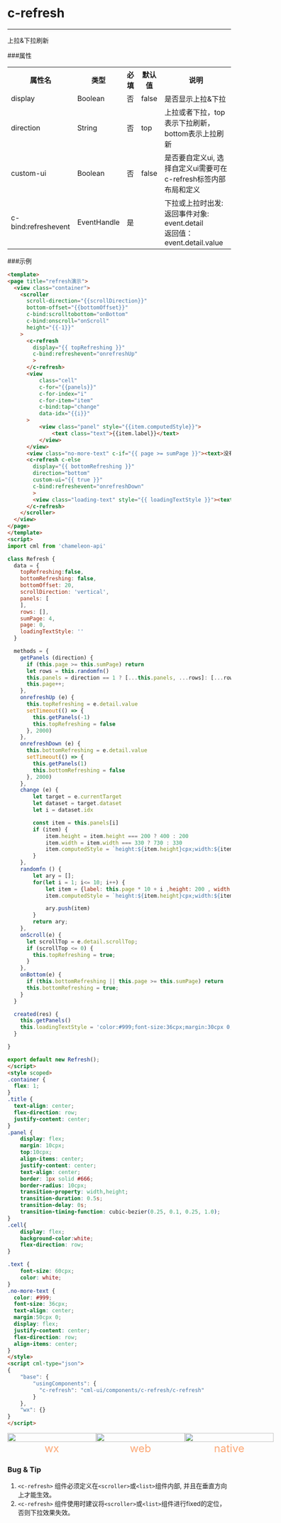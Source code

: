 # c-refresh

---

上拉&下拉刷新

###属性

<table>
  <tr>
    <th>属性名</th>
    <th>类型</th>
    <th>必填</th>
    <th>默认值</th>
    <th>说明</th>
  </tr>
  <tr>
    <td>display</td>
    <td>Boolean</td>
    <td>否</td>
    <td>false</td>
    <td>是否显示上拉&下拉</td>
  </tr>
  <tr>
    <td>direction</td>
    <td>String</td>
    <td>否</td>
    <td>top</td>
    <td>上拉或者下拉，top表示下拉刷新，bottom表示上拉刷新</td>
  </tr>
  <tr>
    <td>custom-ui</td>
    <td>Boolean</td>
    <td>否</td>
    <td>false</td>
    <td>是否要自定义ui, 选择自定义ui需要可在c-refresh标签内部布局和定义</td>
  </tr>
  <tr>
    <td>c-bind:refreshevent</td>
    <td>EventHandle</td>
    <td>是</td>
    <td></td>
    <td>
    下拉或上拉时出发:
    <br/>
    返回事件对象:
    <br/>event.detail
    <br/>返回值：
    <br/>event.detail.value
  </tr>
</table>

###示例

```html
<template>
<page title="refresh演示">
  <view class="container">
    <scroller
      scroll-direction="{{scrollDirection}}"
      bottom-offset="{{bottomOffset}}"
      c-bind:scrolltobottom="onBottom"
      c-bind:onscroll="onScroll"
      height="{{-1}}"
    >
      <c-refresh
        display="{{ topRefreshing }}"
        c-bind:refreshevent="onrefreshUp"
        >
      </c-refresh>
      <view
          class="cell"
          c-for="{{panels}}"
          c-for-index="i"
          c-for-item="item"
          c-bind:tap="change"
          data-idx="{{i}}"
      >
          <view class="panel" style="{{item.computedStyle}}">
              <text class="text">{{item.label}}</text>
          </view>
      </view>
      <view class="no-more-text" c-if="{{ page >= sumPage }}"><text>没有更多了...</text></view>
      <c-refresh c-else
        display="{{ bottomRefreshing }}"
        direction="bottom"
        custom-ui="{{ true }}"
        c-bind:refreshevent="onrefreshDown"
        >
        <view class="loading-text" style="{{ loadingTextStyle }}"><text>上拉刷新...</text></view>
      </c-refresh>
    </scroller>
  </view>
</page>
</template>
<script>
import cml from 'chameleon-api'

class Refresh {
  data = {
    topRefreshing:false,
    bottomRefreshing: false,
    bottomOffset: 20,
    scrollDirection: 'vertical',
    panels: [
    ],
    rows: [],
    sumPage: 4,
    page: 0,
    loadingTextStyle: ''
  }

  methods = {
    getPanels (direction) {
      if (this.page >= this.sumPage) return
      let rows = this.randomfn()
      this.panels = direction == 1 ? [...this.panels, ...rows]: [...rows, ...this.panels];
      this.page++;
    },
    onrefreshUp (e) {
      this.topRefreshing = e.detail.value
      setTimeout(() => {
        this.getPanels(-1)
        this.topRefreshing = false
      }, 2000)
    },
    onrefreshDown (e) {
      this.bottomRefreshing = e.detail.value
      setTimeout(() => {
        this.getPanels(1)
        this.bottomRefreshing = false
      }, 2000)
    },
    change (e) {
        let target = e.currentTarget
        let dataset = target.dataset
        let i = dataset.idx

        const item = this.panels[i]
        if (item) {
            item.height = item.height === 200 ? 400 : 200
            item.width = item.width === 330 ? 730 : 330
            item.computedStyle = `height:${item.height}cpx;width:${item.width}cpx;background-color:${item.bgc};opacity:${item.opacity}`
        }
    },
    randomfn () {
        let ary = [];
        for(let i = 1; i<= 10; i++) {
            let item = {label: this.page * 10 + i ,height: 200 , width:730, bgc:'#69BE96',opacity:1}
            item.computedStyle = `height:${item.height}cpx;width:${item.width}cpx;background-color:${item.bgc};opacity:${item.opacity}`

            ary.push(item)
        }
        return ary;
    },
    onScroll(e) {
      let scrollTop = e.detail.scrollTop;
      if (scrollTop <= 0) {
        this.topRefreshing = true;
      }
    },
    onBottom(e) {
      if (this.bottomRefreshing || this.page >= this.sumPage) return
      this.bottomRefreshing = true;
    }
  }

  created(res) {
    this.getPanels()
    this.loadingTextStyle = 'color:#999;font-size:36cpx;margin:30cpx 0;'
  }

}

export default new Refresh();
</script>
<style scoped>
.container {
  flex: 1;
}
.title {
  text-align: center;
  flex-direction: row;
  justify-content: center;
}
.panel {
    display: flex;
    margin: 10cpx;
    top:10cpx;
    align-items: center;
    justify-content: center;
    text-align: center;
    border: 1px solid #666;
    border-radius: 10cpx;
    transition-property: width,height;
    transition-duration: 0.5s;
    transition-delay: 0s;
    transition-timing-function: cubic-bezier(0.25, 0.1, 0.25, 1.0);
}
.cell{
    display: flex;
    background-color:white;
    flex-direction: row;
}

.text {
    font-size: 60cpx;
    color: white;
}
.no-more-text {
  color: #999;
  font-size: 36cpx;
  text-align: center;
  margin:50cpx 0;
  display: flex;
  justify-content: center;
  flex-direction: row;
  align-items: center;
}
</style>
<script cml-type="json">
{
    "base": {
        "usingComponents": {
          "c-refresh": "cml-ui/components/c-refresh/c-refresh"
        }
    },
    "wx": {}
}
</script>
```

<div style="display: flex;flex-direction: row;justify-content: space-around; align-items: flex-end;">
  <div style="display: flex;flex-direction: column;align-items: center;">
    <img src="../../../assets/refresh_wx.png" width="200px" height="100%" />
    <text style="color: #fda775;font-size: 24px;">wx</text>
  </div>
  <div style="display: flex;flex-direction: column;align-items: center;">
    <img src="../../../assets/refresh_web.png" width="200px" height="100%"/>
    <text style="color: #fda775;font-size: 24px;">web</text>
  </div>
  <div style="display: flex;flex-direction: column;align-items: center;">
    <img src="../../../assets/refresh_weex.jpeg" width="200px" height="100%"/>
    <text style="color: #fda775;font-size: 24px;">native</text>
  </div>
</div>

### Bug & Tip
1. `<c-refresh>` 组件必须定义在`<scroller>`或`<list>`组件内部, 并且在垂直方向上才能生效。
2. `<c-refresh>` 组件使用时建议将`<scroller>`或`<list>`组件进行fixed的定位，否则下拉效果失效。
